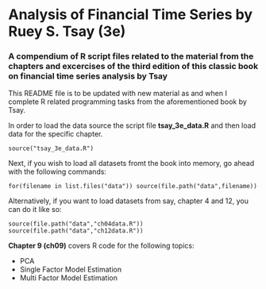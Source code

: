 # Analysis of Financial Time Series by Ruey S. Tsay (3e)
### A compendium of R script files related to the material from the chapters and excercises of the third edition of this classic book on financial time series analysis by Tsay

This README file is to be updated with new material as and when I complete R related programming tasks from the aforementioned book by Tsay.

In order to load the data source the script file **tsay_3e_data.R** and then load data for the specific chapter.

```{r}
source("tsay_3e_data.R")
```
Next, if you wish to load all datasets fromt the book into memory, go ahead with the following commands:

```{r}
for(filename in list.files("data")) source(file.path("data",filename))
```

Alternatively, if you want to load datasets from say, chapter 4 and 12, you can do it like so:

```{r}
source(file.path("data","ch04data.R"))
source(file.path("data","ch12data.R"))
```

**Chapter 9 (ch09)** covers R code for the following topics:
* PCA
* Single Factor Model Estimation
* Multi Factor Model Estimation

